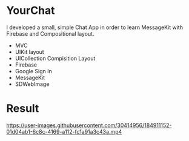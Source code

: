 # YourChat
I developed a small, simple Chat App in order to learn MessageKit with Firebase and Compositional layout.

- MVC
- UIKit layout
- UICollection Compisition Layout
- Firebase
- Google Sign In
- MessageKit
- SDWebImage

# Result

https://user-images.githubusercontent.com/30414956/184911152-01d04ab1-6c8c-4169-a112-fc1a91a3c43a.mp4


